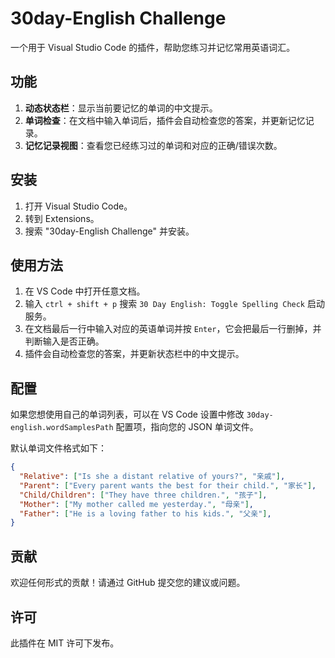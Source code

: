 # 30day-English Challenge
一个用于 Visual Studio Code 的插件，帮助您练习并记忆常用英语词汇。

## 功能
1. **动态状态栏**：显示当前要记忆的单词的中文提示。
2. **单词检查**：在文档中输入单词后，插件会自动检查您的答案，并更新记忆记录。
3. **记忆记录视图**：查看您已经练习过的单词和对应的正确/错误次数。

## 安装

1. 打开 Visual Studio Code。
2. 转到 Extensions。
3. 搜索 "30day-English Challenge" 并安装。

## 使用方法
1. 在 VS Code 中打开任意文档。
2. 输入 `ctrl + shift + p` 搜索 `30 Day English: Toggle Spelling Check` 启动服务。
3. 在文档最后一行中输入对应的英语单词并按 `Enter`，它会把最后一行删掉，并判断输入是否正确。
4. 插件会自动检查您的答案，并更新状态栏中的中文提示。

## 配置

如果您想使用自己的单词列表，可以在 VS Code 设置中修改 `30day-english.wordSamplesPath` 配置项，指向您的 JSON 单词文件。

默认单词文件格式如下：

```json
{
  "Relative": ["Is she a distant relative of yours?", "亲戚"],
  "Parent": ["Every parent wants the best for their child.", "家长"],
  "Child/Children": ["They have three children.", "孩子"],
  "Mother": ["My mother called me yesterday.", "母亲"],
  "Father": ["He is a loving father to his kids.", "父亲"],
}
```

## 贡献

欢迎任何形式的贡献！请通过 GitHub 提交您的建议或问题。

## 许可

此插件在 MIT 许可下发布。
